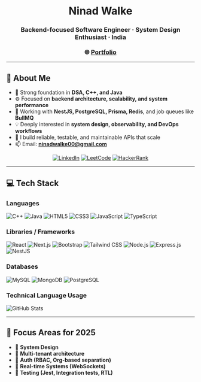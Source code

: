 <h1 align="center">Ninad Walke</h1>
<h3 align="center">
  Backend-focused Software Engineer · System Design Enthusiast · India  
  <br/><br/>
  🌐 <a href="https://ninad-walke.onrender.com/" target="_blank">Portfolio</a>
</h3>

---

## 💼 About Me

- 🧠 Strong foundation in **DSA, C++, and Java**
- ⚙️ Focused on **backend architecture, scalability, and system performance**
- 🧱 Working with **NestJS, PostgreSQL, Prisma, Redis**, and job queues like **BullMQ**
- 💡 Deeply interested in **system design, observability, and DevOps workflows**
- 🎯 I build reliable, testable, and maintainable APIs that scale
- 📫 Email: **ninadwalke00@gmail.com**

<div align="center">
  
  [![LinkedIn](https://img.shields.io/badge/LinkedIn-0A66C2?style=for-the-badge&logo=linkedin&logoColor=white)](https://www.linkedin.com/in/ninad-walke-3a0a52262/)  [![LeetCode](https://img.shields.io/badge/LeetCode-FE7A16?style=for-the-badge&logo=leetcode&logoColor=white)](https://leetcode.com/u/ninad_walke/)  [![HackerRank](https://img.shields.io/badge/HackerRank-2EC866?style=for-the-badge&logo=hackerrank&logoColor=white)](https://www.hackerrank.com/profile/ninadwalke00)
  
</div>

---
## 💻 Tech Stack

<h3 align="left">Languages</h3>
<p align="left"> 

<img src="https://img.shields.io/badge/c++-%2300599C.svg?style=for-the-badge&logo=c%2B%2B&logoColor=white" alt="C++"/>
<img src="https://img.shields.io/badge/java-%23ED8B00.svg?style=for-the-badge&logo=openjdk&logoColor=white" alt="Java"/>
<img src="https://img.shields.io/badge/html5-%23E34F26.svg?style=for-the-badge&logo=html5&logoColor=white" alt="HTML5"/>
<img src="https://img.shields.io/badge/css3-%231572B6.svg?style=for-the-badge&logo=css3&logoColor=white" alt="CSS3"/>
<img src="https://img.shields.io/badge/javascript-%23323330.svg?style=for-the-badge&logo=javascript&logoColor=%23F7DF1E" alt="JavaScript"/>
<img src="https://img.shields.io/badge/typescript-%23007ACC.svg?style=for-the-badge&logo=typescript&logoColor=white" alt="TypeScript"/>

</p>

<h3 align="left">Libraries / Frameworks</h3>
<p align="left">

  <img src="https://img.shields.io/badge/react-%2320232a.svg?style=for-the-badge&logo=react&logoColor=%2361DAFB" alt="React"/>
  <img src="https://img.shields.io/badge/next.js-black?style=for-the-badge&logo=next.js&logoColor=white" alt="Next.js"/>
  <img src="https://img.shields.io/badge/bootstrap-%238511FA.svg?style=for-the-badge&logo=bootstrap&logoColor=white" alt="Bootstrap"/>
  <img src="https://img.shields.io/badge/tailwindcss-%2338B2AC.svg?style=for-the-badge&logo=tailwind-css&logoColor=white" alt="Tailwind CSS"/>
  <img src="https://img.shields.io/badge/node.js-6DA55F?style=for-the-badge&logo=node.js&logoColor=white" alt="Node.js"/>
  <img src="https://img.shields.io/badge/express.js-%23404d59.svg?style=for-the-badge&logo=express&logoColor=%2361DAFB" alt="Express.js"/>
  <img src="https://img.shields.io/badge/nestjs-E0234E?style=for-the-badge&logo=nestjs&logoColor=white" alt="NestJS"/>

</p>


<h3 align="left">Databases</h3>
<p align="left">

  <img src="https://img.shields.io/badge/mysql-%2300000f.svg?style=for-the-badge&logo=mysql&logoColor=white" alt="MySQL"/>
  <img src="https://img.shields.io/badge/MongoDB-%234ea94b.svg?style=for-the-badge&logo=mongodb&logoColor=white" alt="MongoDB"/>
  <img src="https://img.shields.io/badge/PostgreSQL-%23699eca.svg?style=for-the-badge&logo=postgresql&logoColor=white" alt="PostgreSQL"/>

</p>


<h3 align="left">Technical Language Usage</h3>
<div align="">
  <img src="https://github-readme-stats.vercel.app/api/top-langs/?username=NinadWalke&theme=tokyonight&show_icons=true&hide_border=false&layout=compact" alt="GitHub Stats"/>
</div>

---

## 📌 Focus Areas for 2025
- 🔹 **System Design**
- 🔹 **Multi-tenant architecture**
- 🔹 **Auth (RBAC, Org-based separation)**
- 🔹 **Real-time Systems (WebSockets)**
- 🔹 **Testing (Jest, Integration tests, RTL)**
